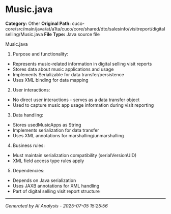 # Music.java

**Category:** Other
**Original Path:** cuco-core/src/main/java/at/a1ta/cuco/core/shared/dto/salesinfo/visitreport/digitalselling/Music.java
**File Type:** Java source file

Music.java

1. Purpose and functionality:
- Represents music-related information in digital selling visit reports
- Stores data about music applications and usage
- Implements Serializable for data transfer/persistence
- Uses XML binding for data mapping

2. User interactions:
- No direct user interactions - serves as a data transfer object
- Used to capture music app usage information during visit reporting

3. Data handling:
- Stores usedMusicApps as String
- Implements serialization for data transfer
- Uses XML annotations for marshalling/unmarshalling

4. Business rules:
- Must maintain serialization compatibility (serialVersionUID)
- XML field access type rules apply

5. Dependencies:
- Depends on Java serialization
- Uses JAXB annotations for XML handling
- Part of digital selling visit report structure

---
*Generated by AI Analysis - 2025-07-05 15:25:56*
